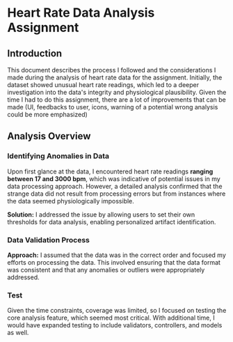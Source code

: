 # Heart Rate Data Analysis Assignment

## Introduction

This document describes the process I followed and the considerations I made during the analysis of heart rate data for the assignment. Initially, the dataset showed unusual heart rate readings, which led to a deeper investigation into the data's integrity and physiological plausibility. Given the time I had to do this assignment, there are a lot of improvements that can be made (UI, feedbacks to user, icons, warning of a potential wrong analysis could be more emphasized)

## Analysis Overview

### Identifying Anomalies in Data

Upon first glance at the data, I encountered heart rate readings **ranging between 17 and 3000 bpm**, which was indicative of potential issues in my data processing approach. However, a detailed analysis confirmed that the strange data did not result from processing errors but from instances where the data seemed physiologically impossible.

**Solution:** I addressed the issue by allowing users to set their own thresholds for data analysis, enabling personalized artifact identification.

### Data Validation Process

**Approach:** I assumed that the data was in the correct order and focused my efforts on processing the data. This involved ensuring that the data format was consistent and that any anomalies or outliers were appropriately addressed.

### Test

Given the time constraints, coverage was limited, so I focused on testing the core analysis feature, which seemed most critical. With additional time, I would have expanded testing to include validators, controllers, and models as well.
